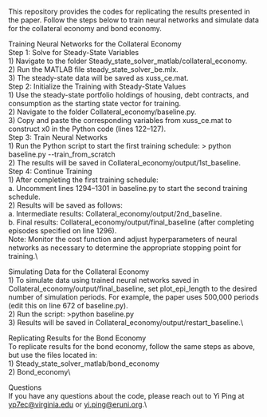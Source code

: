 This repository provides the codes for replicating the results presented in the paper. Follow the steps below to train neural networks and simulate data for the collateral economy and bond economy.

Training Neural Networks for the Collateral Economy\
Step 1: Solve for Steady-State Variables\
	1)	Navigate to the folder Steady_state_solver_matlab/collateral_economy.\
	2)	Run the MATLAB file steady_state_solver_be.mlx.\
	3)	The steady-state data will be saved as xuss_ce.mat.\
Step 2: Initialize the Training with Steady-State Values\
	1)	Use the steady-state portfolio holdings of housing, debt contracts, and consumption as the starting state vector for training.\
	2)	Navigate to the folder Collateral_economy/baseline.py.\
	3)	Copy and paste the corresponding variables from xuss_ce.mat to construct x0 in the Python code (lines 122–127).\
Step 3: Train Neural Networks\
	1)	Run the Python script to start the first training schedule: > python baseline.py --train_from_scratch\
	2)	The results will be saved in Collateral_economy/output/1st_baseline.\
Step 4: Continue Training\
	1)	After completing the first training schedule:\
		a. Uncomment lines 1294–1301 in baseline.py to start the second training schedule.\
	2)	Results will be saved as follows:\
		a. Intermediate results: Collateral_economy/output/2nd_baseline.\
		b. Final results: Collateral_economy/output/final_baseline (after completing episodes specified on line 1296).\
Note: Monitor the cost function and adjust hyperparameters of neural networks as necessary to determine the appropriate stopping point for training.\

Simulating Data for the Collateral Economy\
	1)	To simulate data using trained neural networks saved in Collateral_economy/output/final_baseline, set plot_epi_length to the desired number of simulation periods. For example, the paper uses 500,000 periods (edit this on line 672 of baseline.py).\
	2)	Run the script: >python baseline.py\
	3)	Results will be saved in Collateral_economy/output/restart_baseline.\

Replicating Results for the Bond Economy\
To replicate results for the bond economy, follow the same steps as above, but use the files located in:\
	1)	Steady_state_solver_matlab/bond_economy\
	2)	Bond_economy\

Questions\
If you have any questions about the code, please reach out to Yi Ping at yp7ec@virginia.edu or yi.ping@eruni.org.\
